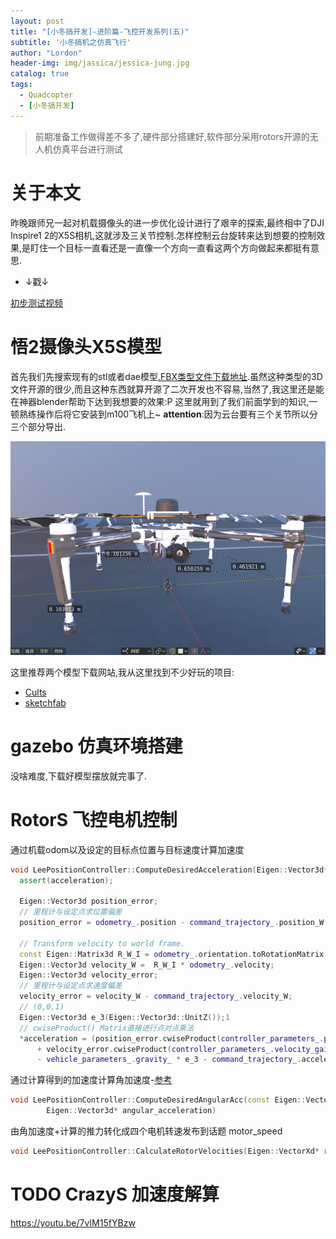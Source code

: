 ```yaml
---
layout: post
title: "[小冬搞开发]-进阶篇-飞控开发系列(五)"
subtitle: '小冬搞机之仿真飞行'
author: "Lordon"
header-img: img/jassica/jessica-jung.jpg
catalog: true
tags:
  - Quadcopter
  - [小冬搞开发]
---
```



> 前期准备工作做得差不多了,硬件部分搭建好,软件部分采用rotors开源的无人机仿真平台进行测试

# 关于本文
昨晚跟师兄一起对机载摄像头的进一步优化设计进行了艰辛的探索,最终相中了DJI Inspire1 2的X5S相机,这就涉及三关节控制.怎样控制云台旋转来达到想要的控制效果,是盯住一个目标一直看还是一直像一个方向一直看这两个方向做起来都挺有意思.<br>

- ↓戳↓

[初步测试视频](https://youtu.be/c7qvT9iQhx8)

# 悟2摄像头X5S模型
首先我们先搜索现有的stl或者dae模型[.FBX类型文件下载地址](https://sketchfab.com/3d-models/dji-inspire-2-with-zenmuse-x5s-3979efe28b3a4221bdd462638582d0a6).虽然这种类型的3D文件开源的很少,而且这种东西就算开源了二次开发也不容易,当然了,我这里还是能在神器blender帮助下达到我想要的效果:P
这里就用到了我们前面学到的知识,一顿熟练操作后将它安装到m100飞机上~
**attention**:因为云台要有三个关节所以分三个部分导出.

<img src="/img/200223image/withx5s.png">

这里推荐两个模型下载网站,我从这里找到不少好玩的项目:<br>
- [Cults](https://cults3d.com/en/search?utf8=%E2%9C%93&q=dji)
- [sketchfab](https://sketchfab.com/feed)

# gazebo 仿真环境搭建
没啥难度,下载好模型摆放就完事了.

# RotorS 飞控电机控制
通过机载odom以及设定的目标点位置与目标速度计算加速度
```cpp
void LeePositionController::ComputeDesiredAcceleration(Eigen::Vector3d* acceleration) const {
  assert(acceleration);

  Eigen::Vector3d position_error;
  // 里程计与设定点求位置偏差
  position_error = odometry_.position - command_trajectory_.position_W;

  // Transform velocity to world frame.
  const Eigen::Matrix3d R_W_I = odometry_.orientation.toRotationMatrix();
  Eigen::Vector3d velocity_W =  R_W_I * odometry_.velocity;
  Eigen::Vector3d velocity_error;
  // 里程计与设定点求速度偏差
  velocity_error = velocity_W - command_trajectory_.velocity_W;
  // (0,0,1)
  Eigen::Vector3d e_3(Eigen::Vector3d::UnitZ());1
  // cwiseProduct() Matrix直接进行点对点乘法 
  *acceleration = (position_error.cwiseProduct(controller_parameters_.position_gain_)
      + velocity_error.cwiseProduct(controller_parameters_.velocity_gain_)) / vehicle_parameters_.mass_
      - vehicle_parameters_.gravity_ * e_3 - command_trajectory_.acceleration_W;}
```
通过计算得到的加速度计算角加速度-[参考](https://arxiv.org/abs/1003.2005)
```cpp
void LeePositionController::ComputeDesiredAngularAcc(const Eigen::Vector3d& acceleration,
        Eigen::Vector3d* angular_acceleration)

```
由角加速度+计算的推力转化成四个电机转速发布到话题 motor_speed
```cpp
void LeePositionController::CalculateRotorVelocities(Eigen::VectorXd* rotor_velocities)

```


# TODO CrazyS 加速度解算
<!-- lee的论文还看不懂,先看pid控制的 -->



https://youtu.be/7vIM15fYBzw
















<!-- 
# m100 参数

<center>
悬停精度 垂直：0.5m 水平：2.5m <br />
俯仰轴：300°/s，航向轴：150°/s<br />
升降速度 max 5m/s<br />
轴距 650mm<br />
最大俯仰角度：35°<br />


扩展架重量：45g<br />
ZENMUSE X3一体式云台相机重量：247g<br />
重量（含TB47D电池）：2355g<br />

</center>

----


## 写在前面:

**笔者个人电脑配置:**

github所给模型/meshes多为`.dae`、`.obj`+`.mtl`或者`.stl`文件<br>

<center> 「SDF和URDF的区别」</center>

1-[solidwork2017链接教程](https://mp.weixin.qq.com/s/iHwBFrFamsjsMIuoYZffnA)，感谢佳林的baiduyun会员

<img src="/img/200223image/ship.jpg"> 
 -->


